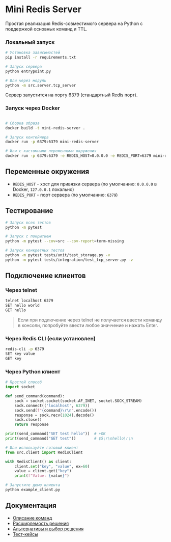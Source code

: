 # Mini Redis Server

Простая реализация Redis-совместимого сервера на Python с поддержкой основных команд и TTL.

### Локальный запуск

```bash
# Установка зависимостей
pip install -r requirements.txt

# Запуск сервера
python entrypoint.py

# Или через модуль
python -m src.server.tcp_server
```
Сервер запустится на порту 6379 (стандартный Redis порт).

### Запуск через Docker

```bash

# Сборка образа
docker build -t mini-redis-server .

# Запуск контейнера
docker run -p 6379:6379 mini-redis-server

# Или с кастомными переменными окружения
docker run -p 6379:6379 -e REDIS_HOST=0.0.0.0 -e REDIS_PORT=6379 mini-redis-server
```

## Переменные окружения

- `REDIS_HOST` - хост для привязки сервера (по умолчанию: `0.0.0.0` в Docker, `127.0.0.1` локально)
- `REDIS_PORT` - порт сервера (по умолчанию: `6379`)

## Тестирование

```bash
# Запуск всех тестов
python -m pytest

# Запуск с покрытием
python -m pytest --cov=src --cov-report=term-missing

# Запуск конкретных тестов
python -m pytest tests/unit/test_storage.py -v
python -m pytest tests/integration/test_tcp_server.py -v
```

## Подключение клиентов

### Через telnet
```bash
telnet localhost 6379
SET hello world
GET hello
```
> Если при подлючение через telnet не получается ввести команду в консоли, попробуйте ввести любое значчение и нажать Enter.
### Через Redis CLI (если установлен)
```bash
redis-cli -p 6379
SET key value
GET key
```

### Через Python клиент
```python
# Простой способ
import socket

def send_command(command):
    sock = socket.socket(socket.AF_INET, socket.SOCK_STREAM)
    sock.connect(('localhost', 6379))
    sock.send(f"{command}\r\n".encode())
    response = sock.recv(1024).decode()
    sock.close()
    return response

print(send_command("SET test hello"))  # +OK
print(send_command("GET test"))        # $5\r\nhello\r\n

# Или используйте готовый клиент
from src.client import RedisClient

with RedisClient() as client:
    client.set("key", "value", ex=60)
    value = client.get("key")
    print(f"Value: {value}")

# Запустите демо клиента
python example_client.py
```

## Документация

- [Описание команд](docs/commands.md)
- [Расширяемость решения](docs/extensibility.md)
- [Альтернативы и выбор решения](docs/alternatives.md)
- [Тест-кейсы](tests/test_cases.md)

